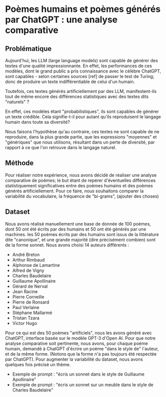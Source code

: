 # Poèmes humains et poèmes générés par ChatGPT : une analyse comparative

## Problématique
Aujourd'hui, les LLM (large language models) sont capable de générer des textes d'une qualité impressionnante. En effet, les performances de ces modèles, dont le grand public a pris connaissance avec le célèbre ChatGPT, sont capables - selon certaines sources [ref] de passer le test de Turing; donc de produire un texte indifférentiable de celui d'un humain.

Toutefois, ces textes générés artificiellement par des LLM, manifestent-ils tout de même encore des différences statistiques avec des textes dits "naturels" ?

En effet, ces modèles étant "probabilistiques", ils sont capables de générer un texte crédible. Cela signifie-t-il pour autant qu'ils reproduisent le langage humain dans toute sa diversité?

Nous faisons l'hypothèse qu'au contraire, ces textes ne sont capable de ne reproduire, dans la plus grande partie, que les expressions "moyennes" et "génériques" que nous utilisons, résultant dans un perte de diversité, par rapport à ce que l'on retrouve dans le langage naturel.

## Méthode
Pour réaliser notre expérience, nous avons décidé de réaliser une analyse comparative de poèmes; le but étant de repérer d'éventuelles différences statistiquement significatives entre des poèmes humains et des poèmes générés artificiellement. Pour ce faire, nous souhaitons comparer la variabilité du vocabulaire, la fréquence de "bi-grams", (ajouter des choses)

## Dataset
Nous avons réalisé manuellement une base de donnée de 100 poèmes, dont 50 ont été écrits par des humains et 50 ont été générés par une machines. les 50 poèmes écrits par des humains sont issus de la littérature dite "canonique", et une grande majorité (dire précisément combien) sont de la forme sonnet. Nous avons choisi 14 auteurs différents :

- André Breton
- Arthur Rimbaud
- Alphonse de Lamartine
- Alfred de Vigny
- Charles Baudelaire
- Guillaume Apollinaire
- Gérard de Nerval
- Jean Racine
- Pierre Corneille
- Pierre de Ronsard
- Paul Verlaine
- Stéphane Mallarmé
- Tristan Tzara
- Victor Hugo

Pour ce qui est des 50 poèmes "artificiels", nous les avons généré avec ChatGPT, interface basée sur le modèle GPT-3 d'Open AI. Pour que notre analyse comparative soit pertinente, nous avons, pour chaque poème humain, demandé à ChatGPT d'écrire un poème "dans le style de" l'auteur, et de la même forme. (Notons que la forme n'a pas toujours été respectée par ChatGPT). Pour augmenter la variabilité du dataset, nous avons quelques fois précisé un thème.

- Exemple de prompt : "écris un sonnet dans le style de Guillaume Apollinaire"
- Exemple de prompt : "écris un sonnet sur un meuble dans le style de Charles Baudelaire"
